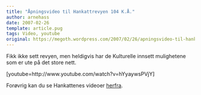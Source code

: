 ```yaml
---
title: "Åpningsvideo til Hankattrevyen 104 K.Å."
author: arnehass
date: 2007-02-26
template: article.pug
tags: Video, youtube
original: https://megoth.wordpress.com/2007/02/26/apningsvideo-til-hankattrevyen-104-ka/
---
```


<p>Fikk ikke sett revyen, men heldigvis har de Kulturelle innsett mulighetene som er ute på det store nett.</p>
<p>[youtube=http://www.youtube.com/watch?v=hYyaywsPVjY]</p>
<p>Forøvrig kan du se Hankattenes videoer <a href="http://www.youtube.com/profile?user=hankattforeningen">herfra</a>.</p>
